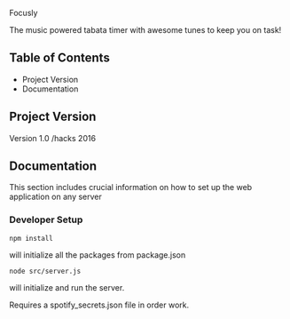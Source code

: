 Focusly

The music powered tabata timer with awesome tunes to keep you on task!

## Table of Contents

* Project Version
* Documentation

## Project Version
Version 1.0 /hacks 2016

## Documentation

This section includes crucial information on how to set up the web application on any server

### Developer Setup

```
npm install 
```

will initialize all the packages from package.json

```
node src/server.js 
```
will initialize and run the server.

Requires a spotify_secrets.json file in order work.